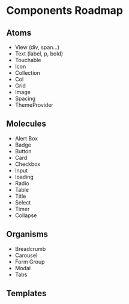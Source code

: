 # Components Roadmap

## Atoms
 - View (div, span...)
 - Text (label, p, bold)
 - Touchable
 - Icon
 - Collection
 - Col
 - Grid
 - Image
 - Spacing
 - ThemeProvider

## Molecules
- Alert Box
- Badge
- Button
- Card
- Checkbox
- input
- loading
- Radio
- Table
- Title
- Select
- Timer
- Collapse

## Organisms
- Breadcrumb
- Carousel
- Form Group
- Modal
- Tabs

## Templates